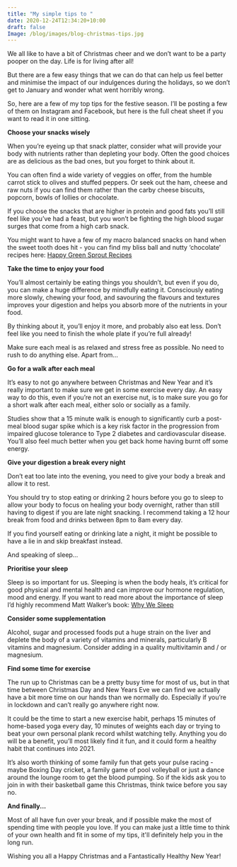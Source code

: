 ```yaml
---
title: "My simple tips to "
date: 2020-12-24T12:34:20+10:00
draft: false
Image: /blog/images/blog-christmas-tips.jpg
---
```


We all like to have a bit of Christmas cheer and we don’t want to be a party pooper on the day. Life is for living after all! 

But there are a few easy things that we can do that can help us feel better and minimise the impact of our indulgences during the holidays, so we don’t get to January and wonder what went horribly wrong.

So, here are a few of my top tips for the festive season. I’ll be posting a few of them on Instagram and Facebook, but here is the full cheat sheet if you want to read it in one sitting.

__Choose your snacks wisely__

When you’re eyeing up that snack platter, consider what will provide your body with nutrients rather than depleting your body. Often the good choices are as delicious as the bad ones, but you forget to think about it.

You can often find a wide variety of veggies on offer, from the humble carrot stick to olives and stuffed peppers. Or seek out the ham, cheese and raw nuts if you can find them rather than the carby cheese biscuits, popcorn, bowls of lollies or chocolate.

If you choose the snacks that are higher in protein and good fats you’ll still feel like you’ve had a feast, but you won’t be fighting the high blood sugar surges that come from a high carb snack.

You might want to have a few of my macro balanced snacks on hand when the sweet tooth does hit - you can find my bliss ball and nutty ‘chocolate’ recipes here: [Happy Green Sprout Recipes](https://www.happygreensprout.com/recipes/) 


__Take the time to enjoy your food__

You’ll almost certainly be eating things you shouldn’t, but even if you do, you can make a huge difference by mindfully eating it. Consciously eating more slowly, chewing your food, and savouring the flavours and textures improves your digestion and helps you absorb more of the nutrients in your food.

By thinking about it, you’ll enjoy it more, and probably also eat less. Don’t feel like you need to finish the whole plate if you’re full already!

Make sure each meal is as relaxed and stress free as possible. No need to rush to do anything else. Apart from…


__Go for a walk after each meal__

It’s easy to not go anywhere between Christmas and New Year and it’s really important to make sure we get in some exercise every day. An easy way to do this, even if you’re not an exercise nut, is to make sure you go for a short walk after each meal, either solo or socially as a family. 

Studies show that a 15 minute walk is enough to significantly curb a post-meal blood sugar spike which is a key risk factor in the progression from impaired glucose tolerance to Type 2 diabetes and cardiovascular disease. You’ll also feel much better when you get back home having burnt off some energy. 


__Give your digestion a break every night__

Don’t eat too late into the evening, you need to give your body a break and allow it to rest. 

You should try to stop eating or drinking 2 hours before you go to sleep to allow your body to focus on healing your body overnight, rather than still having to digest if you are late night snacking. I recommend taking a 12 hour break from food and drinks between 8pm to 8am every day. 

If you find yourself eating or drinking late a night, it might be possible to have a lie in and skip breakfast instead.

And speaking of sleep…


__Prioritise your sleep__

Sleep is so important for us. Sleeping is when the body heals, it’s critical for good physical and mental health and can improve our hormone regulation, mood and energy.  If you want to read more about the importance of sleep I’d highly recommend Matt Walker’s book: [Why We Sleep](https://www.goodreads.com/book/show/34466963-why-we-sleep)


__Consider some supplementation__

Alcohol, sugar and processed foods put a huge strain on the liver and deplete the body of a variety of vitamins and minerals, particularly B vitamins and magnesium. Consider adding in a quality multivitamin and / or magnesium.


__Find some time for exercise__

The run up to Christmas can be a pretty busy time for most of us, but in that time between Christmas Day and New Years Eve we can find we actually have a bit more time on our hands than we normally do. Especially if you’re in lockdown and can’t really go anywhere right now.

It could be the time to start a new exercise habit, perhaps 15 minutes of home-based yoga every day, 10 minutes of weights each day or trying to beat your own personal plank record whilst watching telly. Anything you do will be a benefit, you’ll most likely find it fun, and it could form a healthy habit that continues into 2021.

It’s also worth thinking of some family fun that gets your pulse racing - maybe Boxing Day cricket, a family game of pool volleyball or just a dance around the lounge room to get the blood pumping. So if the kids ask you to join in with their basketball game this Christmas, think twice before you say no.

__And finally...__

Most of all have fun over your break, and if possible make the most of spending time with people you love. If you can make just a little time to think of your own health and fit in some of my tips, it'll definitely help you in the long run. 

Wishing you all a Happy Christmas and a Fantastically Healthy New Year!



